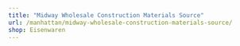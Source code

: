 ```yaml
---
title: "Midway Wholesale Construction Materials Source"
url: /manhattan/midway-wholesale-construction-materials-source/
shop: Eisenwaren
---
```


